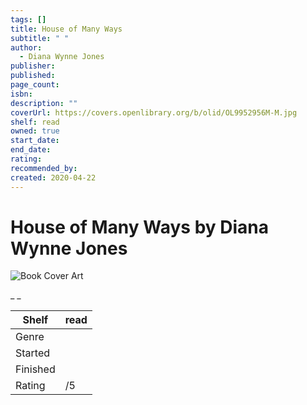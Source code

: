 ```yaml
---
tags: []
title: House of Many Ways
subtitle: " "
author:
  - Diana Wynne Jones
publisher:
published:
page_count:
isbn:
description: ""
coverUrl: https://covers.openlibrary.org/b/olid/OL9952956M-M.jpg
shelf: read
owned: true
start_date:
end_date:
rating:
recommended_by:
created: 2020-04-22
---
```


# House of Many Ways by Diana Wynne Jones

![Book Cover Art](https://covers.openlibrary.org/b/olid/OL9952956M-M.jpg)

_ _

| Shelf | read |
| --- | --- |
| Genre |  |
| Started |  |
| Finished |  |
| Rating | /5 |

